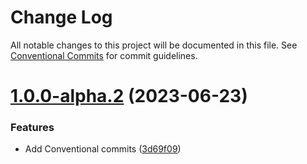 # Change Log

All notable changes to this project will be documented in this file.
See [Conventional Commits](https://conventionalcommits.org) for commit guidelines.

# [1.0.0-alpha.2](https://github.com/pioneer32/smocks/compare/v1.0.0-alpha.0...v1.0.0-alpha.2) (2023-06-23)

### Features

- Add Conventional commits ([3d69f09](https://github.com/pioneer32/smocks/commit/3d69f09484124a0fe0948a5780d42d28e8984540))
